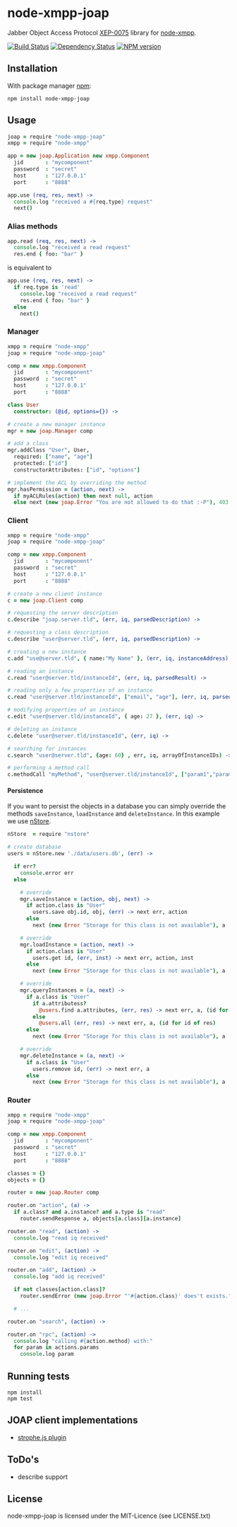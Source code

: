 # node-xmpp-joap

Jabber Object Access Protocol
[XEP-0075](http://xmpp.org/extensions/xep-0075.html) library for
[node-xmpp](https://github.com/astro/node-xmpp).

[![Build Status](https://secure.travis-ci.org/flosse/node-xmpp-joap.png)](http://travis-ci.org/flosse/node-xmpp-joap)
[![Dependency Status](https://gemnasium.com/flosse/node-xmpp-joap.png)](https://gemnasium.com/flosse/node-xmpp-joap.png)
[![NPM version](https://badge.fury.io/js/node-xmpp-joap.png)](http://badge.fury.io/js/node-xmpp-joap)

## Installation

With package manager [npm](http://npmjs.org/):

    npm install node-xmpp-joap

## Usage

```coffeescript
joap = require "node-xmpp-joap"
xmpp = require "node-xmpp"

app = new joap.Application new xmpp.Component
  jid       : "mycomponent"
  password  : "secret"
  host      : "127.0.0.1"
  port      : "8888"

app.use (req, res, next) ->
  console.log "received a #{req.type} request"
  next()
```

### Alias methods

```coffeescript
app.read (req, res, next) ->
  console.log "received a read request"
  res.end { foo: "bar" }
```
is equivalent to

```coffeescript
app.use (req, res, next) ->
  if req.type is 'read'
    console.log "received a read request"
    res.end { foo: "bar" }
  else
    next()
```

### Manager

```coffeescript
xmpp = require "node-xmpp"
joap = require "node-xmpp-joap"

comp = new xmpp.Component
  jid       : "mycomponent"
  password  : "secret"
  host      : "127.0.0.1"
  port      : "8888"

class User
  constructor: (@id, options={}) ->

# create a new manager instance
mgr = new joap.Manager comp

# add a class
mgr.addClass "User", User,
  required: ["name", "age"]
  protected: ["id"]
  constructorAttributes: ["id", "options"]

# implement the ACL by overriding the method
mgr.hasPermission = (action, next) ->
  if myACLRules(action) then next null, action
  else next (new joap.Error "You are not allowed to do that :-P"), 403
```

### Client

```coffeescript
xmpp = require "node-xmpp"
joap = require "node-xmpp-joap"

comp = new xmpp.Component
  jid       : "mycomponent"
  password  : "secret"
  host      : "127.0.0.1"
  port      : "8888"

# create a new client instance
c = new joap.Client comp

# requesting the server description
c.describe "joap.server.tld", (err, iq, parsedDescription) ->

# requesting a class description
c.describe "user@server.tld", (err, iq, parsedDescription) ->

# creating a new instance
c.add "use@server.tld", { name:"My Name" }, (err, iq, instanceAddress) ->

# reading an instance
c.read "user@server.tld/instanceId", (err, iq, parsedResult) ->

# reading only a few properties of an instance
c.read "user@server.tld/instanceId", ["email", "age"], (err, iq, parsedResult) ->

# modifying properties of an instance
c.edit "user@server.tld/instanceId", { age: 27 }, (err, iq) ->

# deleting an instance
c.delete "user@server.tld/instanceId", (err, iq) ->

# searching for instances
c.search "user@server.tld", {age: 60} , err, iq, arrayOfInstanceIDs) ->

# performing a method call
c.methodCall "myMethod", "user@server.tld/instanceId", ["param1","param2"], (err, iq, result) ->
```

#### Persistence

If you want to persist the objects in a database you can simply override the
methods `saveInstance`, `loadInstance` and `deleteInstance`.
In this example we use [nStore](https://github.com/creationix/nstore).

```coffeescript
nStore  = require "nstore"

# create database
users = nStore.new './data/users.db', (err) ->

  if err?
    console.error err
  else

    # override
    mgr.saveInstance = (action, obj, next) ->
      if action.class is "User"
        users.save obj.id, obj, (err) -> next err, action
      else
        next (new Error "Storage for this class is not available"), a

    # override
    mgr.loadInstance = (action, next) ->
      if action.class is "User"
        users.get id, (err, inst) -> next err, action, inst
      else
        next (new Error "Storage for this class is not available"), a

    # override
    mgr.queryInstances = (a, next) ->
      if a.class is "User"
        if a.attributess?
          @users.find a.attributes, (err, res) -> next err, a, (id for id of res)
        else
          @users.all (err, res) -> next err, a, (id for id of res)
      else
        next (new Error "Storage for this class is not available"), a

    # override
    mgr.deleteInstance = (a, next) ->
      if a.class is "User"
        users.remove id, (err) -> next err, a
      else
        next (new Error "Storage for this class is not available"), a
```

### Router

```coffeescript
xmpp = require "node-xmpp"
joap = require "node-xmpp-joap"

comp = new xmpp.Component
  jid       : "mycomponent"
  password  : "secret"
  host      : "127.0.0.1"
  port      : "8888"

classes = {}
objects = {}

router = new joap.Router comp

router.on "action", (a) ->
  if a.class? and a.instance? and a.type is "read"
    router.sendResponse a, objects[a.class][a.instance]

router.on "read", (action) ->
  console.log "read iq received"

router.on "edit", (action) ->
  console.log "edit iq received"

router.on "add", (action) ->
  console.log "add iq received"

  if not classes[action.class]?
    router.sendError (new joap.Error "'#{action.class}' does't exists.", 404), action

  # ...

router.on "search", (action) ->

router.on "rpc", (action) ->
  console.log "calling #{action.method} with:"
  for param in actions.params
    console.log param
```

## Running tests

```shell
npm install
npm test
```

## JOAP client implementations

- [strophe.js plugin](https://github.com/metajack/strophejs-plugins/tree/master/joap)

## ToDo's

- describe support

## License

node-xmpp-joap is licensed under the MIT-Licence (see LICENSE.txt)
